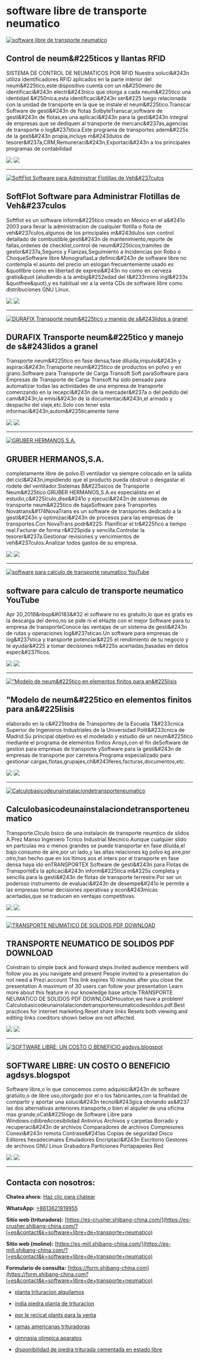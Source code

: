 # software libre de transporte neumatico

<a href="https://swt.shibang-china.com/?l=es&img&k=software+libre+de+transporte+neumatico" target="_blank">![software libre de transporte neumatico](http://static.shibang-china.com/all-800x300/331.jpg)</a>

## Control de neum&#225ticos y llantas RFID
SISTEMA DE CONTROL DE NEUMATICOS POR RFID Nuestra soluci&#243n utiliza identificadores RFID aplicados en la parte interior del neum&#225tico,este dispositivo cuenta con un n&#250mero de identificaci&#243n electr&#243nico que otorga a cada neum&#225tico una identidad &#250nica,esta identificaci&#243n ser&#225 luego relacionada con la unidad de transporte en la que se instale el neum&#225tico.Transcar Software de gesti&#243n de flotas SolbyteTranscar,software de gesti&#243n de flotas,es una aplicaci&#243n para la gesti&#243n integral de empresas que se dediquen al transporte de mercanc&#237as,agencias de transporte o log&#237stica.Este programa de transportes adem&#225s de la gesti&#243n propia,incluye m&#243dulos de tesorer&#237a,CRM,Remuneraci&#243n,Exportaci&#243n a los principales programas de contabilidad


<a href="https://whatsapp.shibangsoft.com/WhatsApp.php" target="_blank" title="WhatsApp">![](http://static.shibang-china.com/icon/whatsapp.png)</a> <a href="https://swt.shibang-china.com/?l=es&icon&k=software+libre+de+transporte+neumatico" target="_blank">![](http://static.shibang-china.com/icon/chat-es.png)</a>

---

<a href="https://swt.shibang-china.com/?l=es&img&k=software+libre+de+transporte+neumatico" target="_blank">![SoftFlot Software para Administrar Flotillas de Veh&#237culos](http://static.shibang-china.com/all-800x300/484.jpg)</a>

## SoftFlot Software para Administrar Flotillas de Veh&#237culos
Softflot es un software inform&#225tico creado en Mexico en el a&#241o 2003 para llevar la administracion de cualquier flotilla o flota de veh&#237culos,algunos de los principales m&#243dulos son control detallado de combustible,gesti&#243n de mantenimiento,reporte de fallas,ordenes de checklist,control de neum&#225ticos,tramites de gestor&#237a,Seguros y Fianzas,Seguimiento a Incidencias por Robo o ChoqueSoftware libre MonografiasLa definici&#243n de software libre no contempla el asunto del precio un eslogan frecuentemente usado es &quotlibre como en libertad de expresi&#243n no como en cerveza gratis&quot (aludiendo a la ambig&#252edad del t&#233rmino ingl&#233s &quotfree&quot),y es habitual ver a la venta CDs de software libre como distribuciones GNU Linux.


<a href="https://whatsapp.shibangsoft.com/WhatsApp.php" target="_blank" title="WhatsApp">![](http://static.shibang-china.com/icon/whatsapp.png)</a> <a href="https://swt.shibang-china.com/?l=es&icon&k=software+libre+de+transporte+neumatico" target="_blank">![](http://static.shibang-china.com/icon/chat-es.png)</a>

---

<a href="https://swt.shibang-china.com/?l=es&img&k=software+libre+de+transporte+neumatico" target="_blank">![DURAFIX Transporte neum&#225tico y manejo de s&#243lidos a granel](http://static.shibang-china.com/all-800x300/820.jpg)</a>

## DURAFIX Transporte neum&#225tico y manejo de s&#243lidos a granel
Transporte neum&#225tico en fase densa,fase diluida,impulsi&#243n y aspiraci&#243n.Transporte neum&#225tico de productos en polvo y en grano.Software para Transporte de Carga Transoft Soft paraSoftware para Empresas de Transporte de Carga Transoft ha sido pensado para automatizar todas las actividades de una empresa de transporte comenzando en la recepci&#243n de la mercader&#237a o del pedido del cami&#243n,la emisi&#243n de la documentaci&#243n,el armado y despacho del viaje,etc.Solo con tener esta informaci&#243n,autom&#225ticamente tiene


<a href="https://whatsapp.shibangsoft.com/WhatsApp.php" target="_blank" title="WhatsApp">![](http://static.shibang-china.com/icon/whatsapp.png)</a> <a href="https://swt.shibang-china.com/?l=es&icon&k=software+libre+de+transporte+neumatico" target="_blank">![](http://static.shibang-china.com/icon/chat-es.png)</a>

---

<a href="https://swt.shibang-china.com/?l=es&img&k=software+libre+de+transporte+neumatico" target="_blank">![GRUBER HERMANOS,S.A.](http://static.shibang-china.com/all-800x300/561.jpg)</a>

## GRUBER HERMANOS,S.A.
completamente libre de polvo.El ventilador va siempre colocado en la salida del cicl&#243n,impidiendo que el producto pueda obstruir o desgastar el rodete del ventilador.Sistemas B&#225sicos de Transporte Neum&#225tico.GRUBER HERMANOS,S.A.es especialista en el estudio,c&#225lculo,dise&#241o y ejecuci&#243n de sistemas de transporte neum&#225tico de bajaSoftware para Transportes Novatrans&#174NovaTrans es un software de transportes dedicado a la gesti&#243n y optimizaci&#243n de procesos para las empresas de transportes.Con NovaTrans podr&#225: Planificar el tr&#225fico a tiempo real.Facturar de forma r&#225pida y sencilla.Controlar la tesorer&#237a.Gestionar revisiones y vencimientos de veh&#237culos.Analizar todos gastos de su empresa.


<a href="https://whatsapp.shibangsoft.com/WhatsApp.php" target="_blank" title="WhatsApp">![](http://static.shibang-china.com/icon/whatsapp.png)</a> <a href="https://swt.shibang-china.com/?l=es&icon&k=software+libre+de+transporte+neumatico" target="_blank">![](http://static.shibang-china.com/icon/chat-es.png)</a>

---

<a href="https://swt.shibang-china.com/?l=es&img&k=software+libre+de+transporte+neumatico" target="_blank">![software para calculo de transporte neumatico YouTube](http://static.shibang-china.com/all-800x300/935.jpg)</a>

## software para calculo de transporte neumatico YouTube
Apr 20,2018&nbsp&#0183&#32 el software no es gratuito,lo que es gratis es la descarga del demo,no se pide ni el eHazte con el mejor Software para tu empresa de transporteConoce las ventajas de un sistema de gesti&#243n de rutas y operaciones log&#237sticas.Un software para empresas de log&#237stica y transporte potenciar&#225 el rendimiento de tu negocio y te ayudar&#225 a tomar decisiones m&#225s acertadas,basadas en datos espec&#237ficos.


<a href="https://whatsapp.shibangsoft.com/WhatsApp.php" target="_blank" title="WhatsApp">![](http://static.shibang-china.com/icon/whatsapp.png)</a> <a href="https://swt.shibang-china.com/?l=es&icon&k=software+libre+de+transporte+neumatico" target="_blank">![](http://static.shibang-china.com/icon/chat-es.png)</a>

---

<a href="https://swt.shibang-china.com/?l=es&img&k=software+libre+de+transporte+neumatico" target="_blank">!["Modelo de neum&#225tico en elementos finitos para an&#225lisis](http://static.shibang-china.com/all-800x300/379.jpg)</a>

## "Modelo de neum&#225tico en elementos finitos para an&#225lisis
elaborado en la c&#225tedra de Transportes de la Escuela T&#233cnica Superior de Ingenieros Industriales de la Universidad Polit&#233cnica de Madrid.Su principal objetivo es el modelado y estudio de un neum&#225tico mediante el programa de elementos finitos Ansys,con el fin deSoftware de gestion para empresas de transporte ySoftware para la gesti&#243n de empresas de transporte por carretera.Programa especializado para gestionar cargas,flotas,grupajes,ch&#243feres,facturas,documentos,etc.


<a href="https://whatsapp.shibangsoft.com/WhatsApp.php" target="_blank" title="WhatsApp">![](http://static.shibang-china.com/icon/whatsapp.png)</a> <a href="https://swt.shibang-china.com/?l=es&icon&k=software+libre+de+transporte+neumatico" target="_blank">![](http://static.shibang-china.com/icon/chat-es.png)</a>

---

<a href="https://swt.shibang-china.com/?l=es&img&k=software+libre+de+transporte+neumatico" target="_blank">![Calculobasicodeunainstalaciondetransporteneumatico](http://static.shibang-china.com/all-800x300/1228.jpg)</a>

## Calculobasicodeunainstalaciondetransporteneumatico
Transporte.Clculo bsico de una instalacin de transporte neumtico de slidos A.Prez Manso Ingeniero Tcnico Industrial Mecnico Aunque cualquier slido en partculas ms o menos grandes se puede transportar en fase diluida,el bajo consumo de aire,por un lado,y las altas relaciones kg polvo kg aire,por otro,han hecho que en los ltimos aos el inters por el transporte en fase densa haya ido enTRANSPORTEX Software de gesti&#243n para Flotas de TransporteEs la aplicaci&#243n inform&#225tica m&#225s completa y sencilla para la gesti&#243n de flotas de transporte terrestre.Por ser un poderoso instrumento de evaluaci&#243n de desempe&#241o le permite a las empresas tomar decisiones operativas y econ&#243micas acertadas,que se traducen en ventajas competitivas.


<a href="https://whatsapp.shibangsoft.com/WhatsApp.php" target="_blank" title="WhatsApp">![](http://static.shibang-china.com/icon/whatsapp.png)</a> <a href="https://swt.shibang-china.com/?l=es&icon&k=software+libre+de+transporte+neumatico" target="_blank">![](http://static.shibang-china.com/icon/chat-es.png)</a>

---

<a href="https://swt.shibang-china.com/?l=es&img&k=software+libre+de+transporte+neumatico" target="_blank">![TRANSPORTE NEUMATICO DE SOLIDOS PDF DOWNLOAD](http://static.shibang-china.com/all-800x300/1376.jpg)</a>

## TRANSPORTE NEUMATICO DE SOLIDOS PDF DOWNLOAD
Constrain to simple back and forward steps.Invited audience members will follow you as you navigate and present People invited to a presentation do not need a Prezi account This link expires 10 minutes after you close the presentation A maximum of 30 users can follow your presentation Learn more about this feature in our knowledge base article.TRANSPORTE NEUMATICO DE SOLIDOS PDF DOWNLOADHouston,we have a problem! Calculobasicodeunainstalaciondetransporteneumaticodesolidos.pdf.Best practices for internet marketing.Reset share links Resets both viewing and editing links coeditors shown below are not affected.


<a href="https://whatsapp.shibangsoft.com/WhatsApp.php" target="_blank" title="WhatsApp">![](http://static.shibang-china.com/icon/whatsapp.png)</a> <a href="https://swt.shibang-china.com/?l=es&icon&k=software+libre+de+transporte+neumatico" target="_blank">![](http://static.shibang-china.com/icon/chat-es.png)</a>

---

<a href="https://swt.shibang-china.com/?l=es&img&k=software+libre+de+transporte+neumatico" target="_blank">![SOFTWARE LIBRE: UN COSTO O BENEFICIO agdsys.blogspot](http://static.shibang-china.com/all-800x300/992.jpg)</a>

## SOFTWARE LIBRE: UN COSTO O BENEFICIO agdsys.blogspot
Software libre,o lo que conocemos como adquisici&#243n de software gratuito,o de libre uso,otorgado por el o los fabricantes,con la finalidad de compartir y aportar una soluci&#243n tecnol&#243gica obviando as&#237 las dos alternativas anteriores.transporte,o bien el alquiler de una oficina mas grande,oCat&#225logo de Software Libre para Windows.cdlibreAccesibilidad Antivirus Archivos y carpetas Borrado y recuperaci&#243n de archivos Comparadores de archivos Compresores Conexi&#243n remota Contrase&#241as Copias de seguridad Disco Editores hexadecimales Emuladores Encriptaci&#243n Escritorio Gestores de archivos GNU Linux Grabadora Particiones Portapapeles Red


<a href="https://whatsapp.shibangsoft.com/WhatsApp.php" target="_blank" title="WhatsApp">![](http://static.shibang-china.com/icon/whatsapp.png)</a> <a href="https://swt.shibang-china.com/?l=es&icon&k=software+libre+de+transporte+neumatico" target="_blank">![](http://static.shibang-china.com/icon/chat-es.png)</a>

---
## Contacta con nosotros:

**Chatea ahora:** [Haz clic para chatear](https://swt.shibang-china.com?l=es&contact&k=software+libre+de+transporte+neumatico)

**WhatsApp:**  [+8613621919955](https://whatsapp.shibangsoft.com/WhatsApp.php)

**Sitio web (trituradora):** [https://es-crusher.shibang-china.com/](https://es-crusher.shibang-china.com/?l=es&contact&k=software+libre+de+transporte+neumatico)

**Sitio web (molino):** [https://es-mill.shibang-china.com/](https://es-mill.shibang-china.com/?l=es&contact&k=software+libre+de+transporte+neumatico)

**Formulario de consulta:** [https://form.shibang-china.com](https://form.shibang-china.com?l=es&contact&k=software+libre+de+transporte+neumatico)

* [planta trituracion alquilamos](../86/planta%20trituracion%20alquilamos.md)

* [india piedra planta de trituracíon](../93/india%20piedra%20planta%20de%20triturac%C3%ADon.md)

* [por le recical plants para la venta](../91/por%20le%20recical%20plants%20para%20la%20venta.md)

* [ramas americanas trituradoras](../87/ramas%20americanas%20trituradoras.md)

* [gimnasia olimpica aparatos](../86/gimnasia%20olimpica%20aparatos.md)

* [disponibilidad de piedra triturada cementada en estado libre](../88/disponibilidad%20de%20piedra%20triturada%20cementada%20en%20estado%20libre.md)